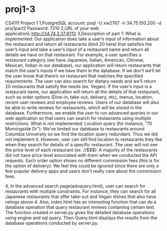 # proj1-3
CS4111 Project 1
1,PostgreSQL account: psql -U xw2767 -h 34.75.150.200 -d proj1part2
  Password: 7210
2,URL of your web applicationL:http://34.74.3.37:8111/
3,Description of part 1:
    What is implemented: Our application does take a user’s input of information about the restaurant and return all restaurants (limit 20 here) that satisfies the user’s input and take a user’s input of a restaurant name and return all details we have on that restaurant. For example, a user specifies a restaurant category (we have Japanese, Italian, American, Chinese, Mexican, Indian in our database), our application will return restaurants that match the user’s inputs if we have them in the database. If we don’t we’ll let the user know that there’s no restaurant that matches the specified requirements. The user can also search for dietary needs and we’ll return 20 restaurants that satisfy the needs (ex. Vegan). If the user’s input is a restaurant name, our application will return all the details of that restaurant, such as order options (Dine-in, take-out, delivery, etc), menus, location, recent user reviews and employee reviews. Users of our database will also be able to write reviews for restaurants, which will be stored in the database.
    Furthermore, we enable the user to run advanced queries in our web application so that users can search for restaurants using multiple restrictions.
    What is not implemented:
    Location query (for instance, “70 Morningside Dr”): We've limited our database to restaurants around Columbia University so we find the location query redundant. Thus we did not implement it. However, user can still find location to restaurants they like when they search for details of a specific restaurant. 
    The user will not see the price level of each restaurant (ex. $/$$/$$$$): A majority of the restaurants did not have price level associated with them when we conducted the API requests.
    Each order option shows no different commission fees (this is for the option of delivery): We feel this could be ignored since there are only a few popular delivery apps and users don't really care about the commission fees.

4, In the advanced search page(advquery.html), user can search for restaurants with multiple constraints. For instance, they can search for all Japanese restaurants that offer take-out and Vegan dishes that also have ratings above 4. Also, index.html has an interesting function that can do a database operation that query restaurant reviews containing certain text. The function created in server.py gives the detailed database operations using engine and sql query. Then Query.html displays the results from the database operations conducted by server.py.
